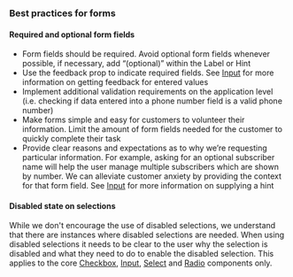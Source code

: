 ### Best practices for forms

#### <a name="form-required-and-optional"></a> Required and optional form fields

- Form fields should be required. Avoid optional form fields whenever possible, if necessary, add “(optional)” within the Label or Hint
- Use the feedback prop to indicate required fields. See [Input](#input) for more information on getting feedback for entered values
- Implement additional validation requirements on the application level (i.e. checking if data entered into a phone number field is a valid phone number)
- Make forms simple and easy for customers to volunteer their information. Limit the amount of form fields needed for the customer to quickly complete their task
- Provide clear reasons and expectations as to why we’re requesting particular information. For example, asking for an optional subscriber name will help the user manage multiple subscribers which are shown by number. We can alleviate customer anxiety by providing the context for that form field. See [Input](#input) for more information on supplying a hint

#### <a name="form-disabled-state"></a> Disabled state on selections

While we don't encourage the use of disabled selections, we understand that there are instances where disabled selections are needed. When using disabled selections it needs to be clear to the user why the selection is disabled and what they need to do to enable the disabled selection. This applies to the core [Checkbox](#checkbox), [Input](#input), [Select](#select) and [Radio](#radio) components only.
